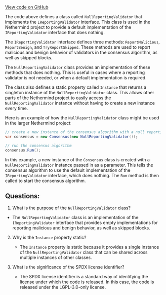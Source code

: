 [View code on GitHub](https://github.com/NethermindEth/nethermind/src/Nethermind/Nethermind.Consensus.AuRa/Validators/NullReportingValidator.cs)

The code above defines a class called `NullReportingValidator` that implements the `IReportingValidator` interface. This class is used in the Nethermind project to provide a default implementation of the `IReportingValidator` interface that does nothing. 

The `IReportingValidator` interface defines three methods: `ReportMalicious`, `ReportBenign`, and `TryReportSkipped`. These methods are used to report malicious and benign behavior of validators in the consensus algorithm, as well as skipped blocks. 

The `NullReportingValidator` class provides an implementation of these methods that does nothing. This is useful in cases where a reporting validator is not needed, or when a default implementation is required. 

The class also defines a static property called `Instance` that returns a singleton instance of the `NullReportingValidator` class. This allows other parts of the Nethermind project to easily access the `NullReportingValidator` instance without having to create a new instance every time. 

Here is an example of how the `NullReportingValidator` class might be used in the larger Nethermind project:

```csharp
// create a new instance of the consensus algorithm with a null reporting validator
var consensus = new Consensus(new NullReportingValidator());

// run the consensus algorithm
consensus.Run();
```

In this example, a new instance of the `Consensus` class is created with a `NullReportingValidator` instance passed in as a parameter. This tells the consensus algorithm to use the default implementation of the `IReportingValidator` interface, which does nothing. The `Run` method is then called to start the consensus algorithm.
## Questions: 
 1. What is the purpose of the `NullReportingValidator` class?
   - The `NullReportingValidator` class is an implementation of the `IReportingValidator` interface that provides empty implementations for reporting malicious and benign behavior, as well as skipped blocks.

2. Why is the `Instance` property static?
   - The `Instance` property is static because it provides a single instance of the `NullReportingValidator` class that can be shared across multiple instances of other classes.

3. What is the significance of the SPDX license identifier?
   - The SPDX license identifier is a standard way of identifying the license under which the code is released. In this case, the code is released under the LGPL-3.0-only license.